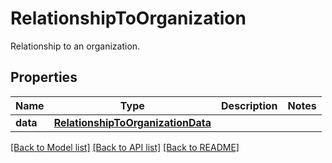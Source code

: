 # RelationshipToOrganization

Relationship to an organization.

## Properties

| Name     | Type                                                                    | Description | Notes |
| -------- | ----------------------------------------------------------------------- | ----------- | ----- |
| **data** | [**RelationshipToOrganizationData**](RelationshipToOrganizationData.md) |             |

[[Back to Model list]](README.md#documentation-for-models) [[Back to API list]](README.md#documentation-for-api-endpoints) [[Back to README]](README.md)
